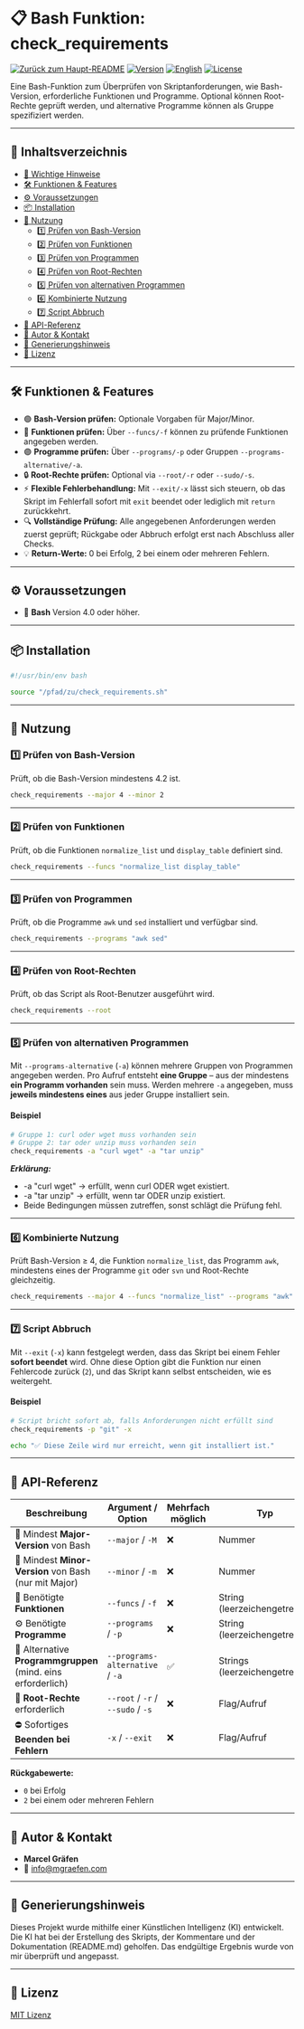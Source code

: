 # 📋 Bash Funktion: check_requirements

[![Zurück zum Haupt-README](https://img.shields.io/badge/Main-README-blue?style=flat&logo=github)](../README.de.md)
[![Version](https://img.shields.io/badge/version-1.0.0-blue.svg)](#)
[![English](https://img.shields.io/badge/Sprache-English-blue)](./README.md)
[![License](https://img.shields.io/badge/license-MIT-lightgrey.svg)](https://opensource.org/licenses/MIT)

Eine Bash-Funktion zum Überprüfen von Skriptanforderungen, wie Bash-Version, erforderliche Funktionen und Programme. Optional können Root-Rechte geprüft werden, und alternative Programme können als Gruppe spezifiziert werden.

---

## 🚀 Inhaltsverzeichnis

* [📌 Wichtige Hinweise](#-wichtige-hinweise)
* [🛠️ Funktionen & Features](#-funktionen--features)
* [⚙️ Voraussetzungen](#%EF%B8%8F-voraussetzungen)
* [📦 Installation](#-installation)
* [📝 Nutzung](#-nutzung)
  * [1️⃣ Prüfen von Bash-Version](#1️⃣-prüfen-von-bash-version)
  * [2️⃣ Prüfen von Funktionen](#2️⃣-prüfen-von-funktionen)
  * [3️⃣ Prüfen von Programmen](#3️⃣-prüfen-von-programmen)
  * [4️⃣ Prüfen von Root-Rechten](#4️⃣-prüfen-von-root-rechten)
  * [5️⃣ Prüfen von alternativen Programmen](#5️⃣-prüfen-von-alternativen-programmen)
  * [6️⃣ Kombinierte Nutzung](#6️⃣-kombinierte-nutzung)
  * [7️⃣ Script Abbruch](#7️⃣-script-abbruch)
* [📌 API-Referenz](#-api-referenz)
* [👤 Autor & Kontakt](#-autor--kontakt)
* [🤖 Generierungshinweis](#-generierungshinweis)
* [📜 Lizenz](#-lizenz)

---

## 🛠️ Funktionen & Features

* 🟢 **Bash-Version prüfen:** Optionale Vorgaben für Major/Minor.
* 🔹 **Funktionen prüfen:** Über `--funcs/-f` können zu prüfende Funktionen angegeben werden.
* 🟣 **Programme prüfen:** Über `--programs/-p` oder Gruppen `--programs-alternative/-a`.
* 🔒 **Root-Rechte prüfen:** Optional via `--root/-r` oder `--sudo/-s`.
* ⚡ **Flexible Fehlerbehandlung:** Mit `--exit/-x` lässt sich steuern, ob das Skript im Fehlerfall sofort mit `exit` beendet oder lediglich mit `return` zurückkehrt.
* 🔍 **Vollständige Prüfung:** Alle angegebenen Anforderungen werden zuerst geprüft; Rückgabe oder Abbruch erfolgt erst nach Abschluss aller Checks.
* 💡 **Return-Werte:** 0 bei Erfolg, 2 bei einem oder mehreren Fehlern.

---

## ⚙️ Voraussetzungen

* 🐚 **Bash** Version 4.0 oder höher.

---

## 📦 Installation

```bash
#!/usr/bin/env bash

source "/pfad/zu/check_requirements.sh"
```

---

## 📝 Nutzung

### 1️⃣ Prüfen von Bash-Version

Prüft, ob die Bash-Version mindestens 4.2 ist.

```bash
check_requirements --major 4 --minor 2
````

---

### 2️⃣ Prüfen von Funktionen

Prüft, ob die Funktionen `normalize_list` und `display_table` definiert sind.

```bash
check_requirements --funcs "normalize_list display_table"
```

---

### 3️⃣ Prüfen von Programmen

Prüft, ob die Programme `awk` und `sed` installiert und verfügbar sind.

```bash
check_requirements --programs "awk sed"
```

---

### 4️⃣ Prüfen von Root-Rechten

Prüft, ob das Script als Root-Benutzer ausgeführt wird.

```bash
check_requirements --root
```

---

### 5️⃣ Prüfen von alternativen Programmen

Mit `--programs-alternative` (`-a`) können mehrere Gruppen von Programmen angegeben werden.
Pro Aufruf entsteht **eine Gruppe** – aus der mindestens **ein Programm vorhanden** sein muss.
Werden mehrere `-a` angegeben, muss **jeweils mindestens eines** aus jeder Gruppe installiert sein.

#### Beispiel

```bash
# Gruppe 1: curl oder wget muss vorhanden sein
# Gruppe 2: tar oder unzip muss vorhanden sein
check_requirements -a "curl wget" -a "tar unzip"
```

***Erklärung:***

* -a "curl wget" → erfüllt, wenn curl ODER wget existiert.
* -a "tar unzip" → erfüllt, wenn tar ODER unzip existiert.
* Beide Bedingungen müssen zutreffen, sonst schlägt die Prüfung fehl.

---

### 6️⃣ Kombinierte Nutzung

Prüft Bash-Version ≥ 4, die Funktion `normalize_list`, das Programm `awk`, mindestens eines der Programme `git` oder `svn` und Root-Rechte gleichzeitig.

```bash
check_requirements --major 4 --funcs "normalize_list" --programs "awk" --programs-alternative "git svn" --root
```
---

### 7️⃣ Script Abbruch

Mit `--exit` (`-x`) kann festgelegt werden, dass das Skript bei einem Fehler **sofort beendet** wird.
Ohne diese Option gibt die Funktion nur einen Fehlercode zurück (`2`), und das Skript kann selbst entscheiden, wie es weitergeht.

#### Beispiel

```bash
# Script bricht sofort ab, falls Anforderungen nicht erfüllt sind
check_requirements -p "git" -x

echo "✅ Diese Zeile wird nur erreicht, wenn git installiert ist."
```

---

## 📌 API-Referenz

| Beschreibung                                                 | Argument / Option                 | Mehrfach möglich | Typ                            |
|---------------------------------------------------------------|----------------------------------|------------------|--------------------------------|
| 🔢 Mindest **Major-Version** von Bash                        | `--major` / `-M`                  | ❌              | Nummer                         |
| 🔢 Mindest **Minor-Version** von Bash (nur mit Major)        | `--minor` / `-m`                  | ❌              | Nummer                         |
| 🧩 Benötigte **Funktionen**                                  | `--funcs` / `-f`                  | ❌              | String (leerzeichengetrennt)   |
| ⚙️ Benötigte **Programme**                                   | `--programs` / `-p`               | ❌              | String (leerzeichengetrennt)   |
| 🔀 Alternative **Programmgruppen** (mind. eins erforderlich) | `--programs-alternative` / `-a`   | ✅              | Strings (leerzeichengetrennt)  |
| 🔑 **Root-Rechte** erforderlich                              | `--root` / `-r` / `--sudo` / `-s` | ❌              | Flag/Aufruf                    |
| ⛔ Sofortiges **Beenden bei Fehlern**                        | `-x` / `--exit`                   | ❌              | Flag/Aufruf                    |


**Rückgabewerte:**

* `0` bei Erfolg
* `2` bei einem oder mehreren Fehlern

---

## 👤 Autor & Kontakt

* **Marcel Gräfen**
* 📧 [info@mgraefen.com](mailto:info@mgraefen.com)

---

## 🤖 Generierungshinweis

Dieses Projekt wurde mithilfe einer Künstlichen Intelligenz (KI) entwickelt. Die KI hat bei der Erstellung des Skripts, der Kommentare und der Dokumentation (README.md) geholfen. Das endgültige Ergebnis wurde von mir überprüft und angepasst.

---

## 📜 Lizenz

[MIT Lizenz](LICENSE)
